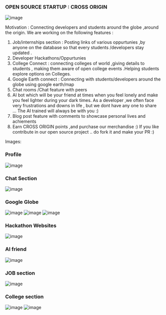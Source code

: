 ### OPEN SOURCE STARTUP : CROSS ORIGIN


![image](https://github.com/Sattwikmaiti/CROSS-ORIGIN/assets/90182231/4dfef3aa-2705-48a0-a415-aa8c6297e822)

Motivation : Connecting developers and students around the globe ,around the origin.
We are working on the following features : 


1) Job/internships section : Posting links of various oppurtunies ,by anyone on the database so that every students /developers stay updated .
2) Developer Hackathons/Oppurtunies
3) College Connect : connecting colleges of world ,giving details to students , making them aware of open college events  .Helping students explore options on Colleges.
4) Google Earth connect : Connecting with students/developers around the globe using google earth/map
5) Chat rooms /Chat feature with peers
6) AI bot which will be your friend at times when you feel lonely and make you feel lighter during your dark times. As a developer ,we often face very frustrations and downs in life , but we dont have any one to share ... The AI trained will always be with you :)
7) Blog post feature with comments to showcase personal lives and achiements
8) Earn CROSS ORIGIN points ,and purchase our merchandise :)
If you like contribute in our open source project .. do fork it and make your PR :)

Images:
### Profile 
![image](https://github.com/Sattwikmaiti/CROSS-ORIGIN/assets/90182231/ce826146-7e95-4061-90a7-d91434d7d115)
### Chat Section
![image](https://github.com/Sattwikmaiti/CROSS-ORIGIN/assets/90182231/262cc50a-6058-494a-a21c-409750115a37)
### Google Globe
![image](https://github.com/Sattwikmaiti/CROSS-ORIGIN/assets/90182231/b4f6694a-beea-45fa-aead-080a3f12744f)
![image](https://github.com/Sattwikmaiti/CROSS-ORIGIN/assets/90182231/6b6de080-c19c-4ffb-aa59-8ab322172041)
![image](https://github.com/Sattwikmaiti/CROSS-ORIGIN/assets/90182231/8fe336a5-8c20-4b8b-8d5a-79c91dee231d)


### Hackathon Websites
![image](https://github.com/Sattwikmaiti/CROSS-ORIGIN/assets/90182231/cd82326f-0ea4-4a00-b618-17f7b9c0da31)
### AI friend
![image](https://github.com/Sattwikmaiti/CROSS-ORIGIN/assets/90182231/9fb2f95b-58c5-41bb-b4c6-3868c27242ee)
### JOB section
![image](https://github.com/Sattwikmaiti/CROSS-ORIGIN/assets/90182231/2f7f69d0-9b68-488a-a48d-b4af31e16308)

### College section
![image](https://github.com/Sattwikmaiti/CROSS-ORIGIN/assets/90182231/b10147f9-a146-4bee-9645-f9abc4452ed7)
![image](https://github.com/Sattwikmaiti/CROSS-ORIGIN/assets/90182231/fe6251f5-54ae-4fa0-bcb8-e1b75040cdac)







